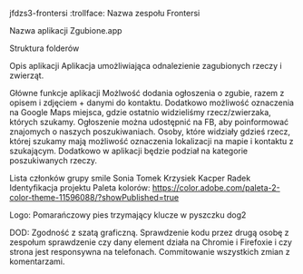 jfdzs3-frontersi :trollface:
Nazwa zespołu
Frontersi

Nazwa aplikacji
Zgubione.app

Struktura folderów


Opis aplikacji
Aplikacja umożliwiająca odnalezienie zagubionych rzeczy i zwierząt.

Główne funkcje aplikacji
Możlwość dodania ogłoszenia o zgubie, razem z opisem i zdjęciem + danymi do kontaktu. Dodatkowo możliwość oznaczenia na Google Maps miejsca, gdzie ostatnio widzieliśmy rzecz/zwierzaka, których szukamy. Ogłoszenie można udostępnić na FB, aby poinformować znajomych o naszych poszukiwaniach. Osoby, które widziały gdzieś rzecz, której szukamy mają możliwość oznaczenia lokalizacji na mapie i kontaktu z szukającym. Dodatkowo w aplikacji będzie podział na kategorie poszukiwanych rzeczy.

Lista członków grupy  smile
Sonia
Tomek
Krzysiek
Kacper
Radek
Identyfikacja projektu
Paleta kolorów: https://color.adobe.com/paleta-2-color-theme-11596088/?showPublished=true

Logo: Pomarańczowy pies trzymający klucze w pyszczku  dog2

DOD:
Zgodność z szatą graficzną.
Sprawdzenie kodu przez drugą osobę z zespołum sprawdzenie czy dany element działa na Chromie i Firefoxie i czy strona jest responsywna na telefonach.
Commitowanie wszystkich zmian z komentarzami.

